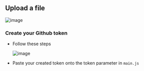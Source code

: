 ## Upload a file

![image](https://github.com/jatolentino/uploadToGithub/assets/61167951/5e384152-aa69-4218-bf94-b6f93f781945)


### Create your Github token
- Follow these steps
  
  ![image](https://github.com/jatolentino/uploadToGithub/assets/61167951/ef9951a8-988a-4b72-924c-ed5930c9c7dd)

- Paste your created token onto the token parameter in `main.js`
